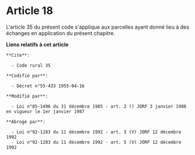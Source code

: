 # Article 18

L'article 35 du présent code s'applique aux parcelles ayant donné lieu à des échanges en application du présent chapitre.

**Liens relatifs à cet article**

	**Cite**:

	  - Code rural 35

	**Codifié par**:

	  - Décret n°55-433 1955-04-16

	**Modifié par**:

	  - Loi n°85-1496 du 31 décembre 1985 - art. 2 () JORF 3 janvier 1986 en vigueur le 1er janvier 1987

	**Abrogé par**:

	  - Loi n°92-1283 du 11 décembre 1992 - art. 3 (V) JORF 12 décembre 1992
	  - Loi n°92-1283 du 11 décembre 1992 - art. 5 (V) JORF 12 décembre 1992
